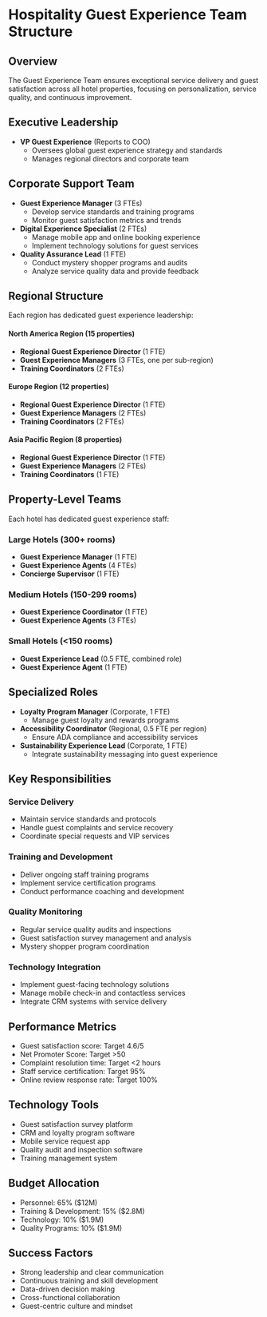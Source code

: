 # Hospitality Guest Experience Team Structure

## Overview
The Guest Experience Team ensures exceptional service delivery and guest satisfaction across all hotel properties, focusing on personalization, service quality, and continuous improvement.

## Executive Leadership
- **VP Guest Experience** (Reports to COO)
  - Oversees global guest experience strategy and standards
  - Manages regional directors and corporate team

## Corporate Support Team
- **Guest Experience Manager** (3 FTEs)
  - Develop service standards and training programs
  - Monitor guest satisfaction metrics and trends
- **Digital Experience Specialist** (2 FTEs)
  - Manage mobile app and online booking experience
  - Implement technology solutions for guest services
- **Quality Assurance Lead** (1 FTE)
  - Conduct mystery shopper programs and audits
  - Analyze service quality data and provide feedback

## Regional Structure
Each region has dedicated guest experience leadership:

#### North America Region (15 properties)
- **Regional Guest Experience Director** (1 FTE)
- **Guest Experience Managers** (3 FTEs, one per sub-region)
- **Training Coordinators** (2 FTEs)

#### Europe Region (12 properties)
- **Regional Guest Experience Director** (1 FTE)
- **Guest Experience Managers** (2 FTEs)
- **Training Coordinators** (2 FTEs)

#### Asia Pacific Region (8 properties)
- **Regional Guest Experience Director** (1 FTE)
- **Guest Experience Managers** (2 FTEs)
- **Training Coordinators** (1 FTE)

## Property-Level Teams
Each hotel has dedicated guest experience staff:

### Large Hotels (300+ rooms)
- **Guest Experience Manager** (1 FTE)
- **Guest Experience Agents** (4 FTEs)
- **Concierge Supervisor** (1 FTE)

### Medium Hotels (150-299 rooms)
- **Guest Experience Coordinator** (1 FTE)
- **Guest Experience Agents** (3 FTEs)

### Small Hotels (<150 rooms)
- **Guest Experience Lead** (0.5 FTE, combined role)
- **Guest Experience Agent** (1 FTE)

## Specialized Roles
- **Loyalty Program Manager** (Corporate, 1 FTE)
  - Manage guest loyalty and rewards programs
- **Accessibility Coordinator** (Regional, 0.5 FTE per region)
  - Ensure ADA compliance and accessibility services
- **Sustainability Experience Lead** (Corporate, 1 FTE)
  - Integrate sustainability messaging into guest experience

## Key Responsibilities

### Service Delivery
- Maintain service standards and protocols
- Handle guest complaints and service recovery
- Coordinate special requests and VIP services

### Training and Development
- Deliver ongoing staff training programs
- Implement service certification programs
- Conduct performance coaching and development

### Quality Monitoring
- Regular service quality audits and inspections
- Guest satisfaction survey management and analysis
- Mystery shopper program coordination

### Technology Integration
- Implement guest-facing technology solutions
- Manage mobile check-in and contactless services
- Integrate CRM systems with service delivery

## Performance Metrics
- Guest satisfaction score: Target 4.6/5
- Net Promoter Score: Target >50
- Complaint resolution time: Target <2 hours
- Staff service certification: Target 95%
- Online review response rate: Target 100%

## Technology Tools
- Guest satisfaction survey platform
- CRM and loyalty program software
- Mobile service request app
- Quality audit and inspection software
- Training management system

## Budget Allocation
- Personnel: 65% ($12M)
- Training & Development: 15% ($2.8M)
- Technology: 10% ($1.9M)
- Quality Programs: 10% ($1.9M)

## Success Factors
- Strong leadership and clear communication
- Continuous training and skill development
- Data-driven decision making
- Cross-functional collaboration
- Guest-centric culture and mindset